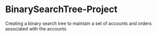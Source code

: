 # BinarySearchTree-Project
Creating a binary search tree to maintain a set of accounts and orders associated with the accounts
